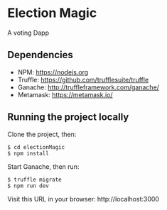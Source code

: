 
# Election Magic
A voting Dapp

## Dependencies
- NPM: https://nodejs.org
- Truffle: https://github.com/trufflesuite/truffle
- Ganache: http://truffleframework.com/ganache/
- Metamask: https://metamask.io/

## Running the project locally
Clone the project, then:
```
$ cd electionMagic
$ npm install
```
Start Ganache, then run:

```
$ truffle migrate
$ npm run dev
```

Visit this URL in your browser: http://localhost:3000